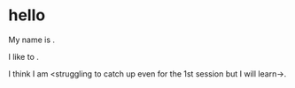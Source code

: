 # hello
My name is <Chew Yong Zhang->.

I like to <play piano->.

I think I am <struggling to catch up even for the 1st session but I will learn->.
